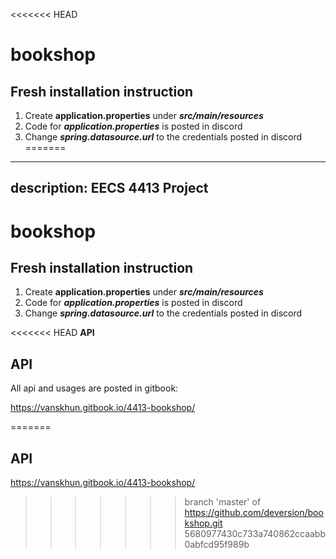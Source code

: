 <<<<<<< HEAD
# bookshop
Fresh installation instruction
--------------------------------
1. Create **application.properties** under ***src/main/resources***
2. Code for ***application.properties*** is posted in discord
3. Change ***spring.datasource.url*** to the credentials posted in discord
=======
---
description: EECS 4413 Project
---

# bookshop


Fresh installation instruction
------------------------------------
1. Create **application.properties** under ***src/main/resources***
2. Code for ***application.properties*** is posted in discord
3. Change ***spring.datasource.url*** to the credentials posted in discord

<<<<<<< HEAD
**API**

API
--------------------------------
All api and usages are posted in gitbook:

https://vanskhun.gitbook.io/4413-bookshop/

=======


API
------------------------------------
https://vanskhun.gitbook.io/4413-bookshop/
>>>>>>> branch 'master' of https://github.com/deversion/bookshop.git
>>>>>>> 5680977430c733a740862ccaabb0abfcd95f989b
